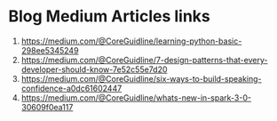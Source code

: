 # Blog Medium Articles links
1) https://medium.com/@CoreGuidline/learning-python-basic-298ee5345249
2) https://medium.com/@CoreGuidline/7-design-patterns-that-every-developer-should-know-7e52c55e7d20
3) https://medium.com/@CoreGuidline/six-ways-to-build-speaking-confidence-a0dc61602447
4) https://medium.com/@CoreGuidline/whats-new-in-spark-3-0-30609f0ea117